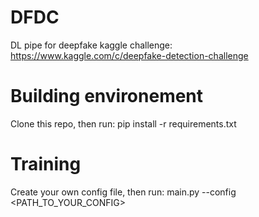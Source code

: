 # DFDC
DL pipe for deepfake kaggle challenge: https://www.kaggle.com/c/deepfake-detection-challenge
# Building environement
Clone this repo, then run: pip install -r requirements.txt
# Training
Create your own config file, then run:
main.py --config <PATH_TO_YOUR_CONFIG>
